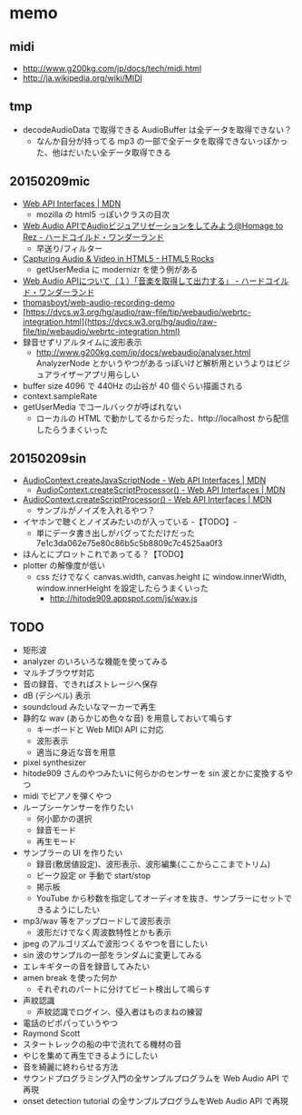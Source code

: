 # memo

## midi

* http://www.g200kg.com/jp/docs/tech/midi.html
* http://ja.wikipedia.org/wiki/MIDI

## tmp

* decodeAudioData で取得できる AudioBuffer は全データを取得できない？
  * なんか自分が持ってる mp3 の一部で全データを取得できないっぽかった、他はだいたい全データ取得できる

## 20150209mic

* [Web API Interfaces | MDN](https://developer.mozilla.org/en-US/docs/Web/API)
  * mozilla の html5 っぽいクラスの目次
* [Web Audio APIでAudioビジュアリゼーションをしてみよう@Homage to Rez - ハードコイルド・ワンダーランド](http://weathercook.hatenadiary.jp/entry/20111207/1323242737)
  * 早送り/フィルター
* [Capturing Audio & Video in HTML5 - HTML5 Rocks](http://www.html5rocks.com/en/tutorials/getusermedia/intro/)
  * getUserMedia に modernizr を使う例がある
* [Web Audio APIについて（１）「音楽を取得して出力する」 - ハードコイルド・ワンダーランド](http://weathercook.hatenadiary.jp/entry/20111121/1321892542)
* [thomasboyt/web-audio-recording-demo](https://github.com/thomasboyt/web-audio-recording-demo)
* [https://dvcs.w3.org/hg/audio/raw-file/tip/webaudio/webrtc-integration.html](https://dvcs.w3.org/hg/audio/raw-file/tip/webaudio/webrtc-integration.html)
* 録音せずリアルタイムに波形表示
  * http://www.g200kg.com/jp/docs/webaudio/analyser.html AnalyzerNode とかいうやつがあるっぽいけど解析用というよりはビジュアライザーアプリ用らしい
* buffer size 4096 で 440Hz の山谷が 40 個ぐらい描画される
* context.sampleRate
* getUserMedia でコールバックが呼ばれない
  * ローカルの HTML で動かしてるからだった、http://localhost から配信したらうまくいった

## 20150209sin

* [AudioContext.createJavaScriptNode - Web API Interfaces | MDN](https://developer.mozilla.org/en-US/docs/Web/API/AudioContext.createJavaScriptNode)
  * [AudioContext.createScriptProcessor() - Web API Interfaces | MDN](https://developer.mozilla.org/en-US/docs/Web/API/AudioContext.createScriptProcessor)
* [AudioContext.createScriptProcessor() - Web API Interfaces | MDN](https://developer.mozilla.org/en-US/docs/Web/API/AudioContext.createScriptProcessor)
  * サンプルがノイズを入れるやつ？
* イヤホンで聴くとノイズみたいのが入っている -【TODO】-
  * 単にデータ書き出しがバグってただけだった 7e1c3da062e75e80c86b5c5b8809c7c4525aa0f3
* ほんとにプロットこれであってる？【TODO】
* plotter の解像度が低い
  * css だけでなく canvas.width, canvas.height に window.innerWidth, window.innerHeight を設定したらうまくいった
    * http://hitode909.appspot.com/js/wav.js 

## TODO

* 矩形波
* analyzer のいろいろな機能を使ってみる
* マルチブラウザ対応
* 音の録音、できればストレージへ保存
* dB (デシベル) 表示
* soundcloud みたいなマーカーで再生
* 静的な wav (あらかじめ色々な音) を用意しておいて鳴らす
  * キーボードと Web MIDI API に対応
  * 波形表示
  * 適当に身近な音を用意
* pixel synthesizer
* hitode909 さんのやつみたいに何らかのセンサーを sin 波とかに変換するやつ
* midi でピアノを弾くやつ
* ループシーケンサーを作りたい
  * 何小節かの選択
  * 録音モード
  * 再生モード
* サンプラーの UI を作りたい
  * 録音(敷居値設定)、波形表示、波形編集(ここからここまでトリム)
  * ピーク設定 or 手動で start/stop
  * 掲示板
  * YouTube から秒数を指定してオーディオを抜き、サンプラーにセットできるようにしたい
* mp3/wav 等をアップロードして波形表示
  * 波形だけでなく周波数特性とかも表示
* jpeg のアルゴリズムで波形つくるやつを音にしたい
* sin 波のサンプルの一部をランダムに変更してみる
* エレキギターの音を録音してみたい
* amen break を使った何か
  * それぞれのパートに分けてビート検出して鳴らす
* 声紋認識
  * 声紋認識でログイン、侵入者はものまねの練習
* 電話のピポパっていうやつ
* Raymond Scott
* スタートレックの船の中で流れてる機材の音
* やじを集めて再生できるようにしたい
* 音を綺麗に終わらせる方法
* サウンドプログラミング入門の全サンプルプログラムを Web Audio API で再現
* onset detection tutorial の全サンプルプログラムをWeb Audio API で再現
